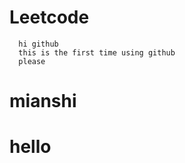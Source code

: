 #  Leetcode
      hi github
      this is the first time using github
      please 
      
# mianshi
	    
# hello
